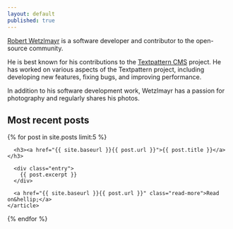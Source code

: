 ```yaml
---
layout: default
published: true
---
```


[Robert Wetzlmayr](https://wetzlmayr.at/) is a software developer and contributor to the open-source community.

He is best known for his contributions to the [Textpattern CMS](https://textpattern.com/about/contributors#core-team "The small content management system that can handle big ideas") project. He has worked on various aspects of the Textpattern project, including developing new features, fixing bugs, and improving performance.

In addition to his software development work, Wetzlmayr has a passion for photography and regularly shares his photos.

## Most recent posts

<div class="posts">
  {% for post in site.posts limit:5 %}
    <article class="post">

      <h3><a href="{{ site.baseurl }}{{ post.url }}">{{ post.title }}</a></h3>

      <div class="entry">
        {{ post.excerpt }}
      </div>

      <a href="{{ site.baseurl }}{{ post.url }}" class="read-more">Read on&hellip;</a>
    </article>
{% endfor %}
</div>
